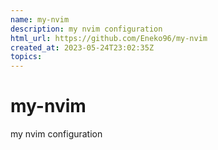 ```yaml
---
name: my-nvim
description: my nvim configuration
html_url: https://github.com/Eneko96/my-nvim
created_at: 2023-05-24T23:02:35Z
topics: 
---
```

# my-nvim
my nvim configuration
